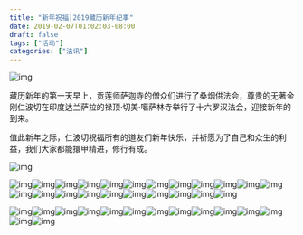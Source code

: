 ```yaml
---
title: "新年祝福|2019藏历新年纪事"
date: 2019-02-07T01:02:03-08:00
draft: false
tags: ["活动"]
categories: ["法讯"]
---
```


![img](https://raw.githubusercontent.com/thogmedorje/up/master/uPic/640-20200510175129674.jpeg)

藏历新年的第一天早上，贡莲师萨迦寺的僧众们进行了桑烟供法会，尊贵的无著金刚仁波切在印度达兰萨拉的禄顶·切美·噶萨林寺举行了十六罗汉法会，迎接新年的到来。

值此新年之际，仁波切祝福所有的道友们新年快乐，并祈愿为了自己和众生的利益，我们大家都能擐甲精进，修行有成。


![img](https://raw.githubusercontent.com/thogmedorje/up/master/uPic/640-20200510175142489.jpeg)


![img](https://raw.githubusercontent.com/thogmedorje/up/master/uPic/640-20200510175201313.jpeg)![img](https://raw.githubusercontent.com/thogmedorje/up/master/uPic/640-20200510175305662.jpeg)![img](https://raw.githubusercontent.com/thogmedorje/up/master/uPic/640-20200510175314286.jpeg)![img](https://raw.githubusercontent.com/thogmedorje/up/master/uPic/640-20200510175324357.jpeg)![img](https://raw.githubusercontent.com/thogmedorje/up/master/uPic/640-20200510175334908.jpeg)![img](https://raw.githubusercontent.com/thogmedorje/up/master/uPic/640-20200510175344190.jpeg)![img](https://raw.githubusercontent.com/thogmedorje/up/master/uPic/640-20200510175352850.jpeg)![img](https://raw.githubusercontent.com/thogmedorje/up/master/uPic/640-20200510175401854.jpeg)![img](https://raw.githubusercontent.com/thogmedorje/up/master/uPic/640-20200510175418555.jpeg)![img](https://raw.githubusercontent.com/thogmedorje/up/master/uPic/640-20200510175436498.jpeg)![img](https://raw.githubusercontent.com/thogmedorje/up/master/uPic/640-20200510175452780.jpeg)![img](https://raw.githubusercontent.com/thogmedorje/up/master/uPic/640-20200510175511252.jpeg)![img](https://raw.githubusercontent.com/thogmedorje/up/master/uPic/640-20200510175521151.jpeg)![img](https://raw.githubusercontent.com/thogmedorje/up/master/uPic/640-20200510175530688.jpeg)![img](https://raw.githubusercontent.com/thogmedorje/up/master/uPic/640-20200510175538866.jpeg)![img](https://raw.githubusercontent.com/thogmedorje/up/master/uPic/640-20200510175550879.jpeg)![img](https://raw.githubusercontent.com/thogmedorje/up/master/uPic/640-20200510175607505.jpeg)![img](https://raw.githubusercontent.com/thogmedorje/up/master/uPic/640-20200510175616252.jpeg)![img](https://raw.githubusercontent.com/thogmedorje/up/master/uPic/640-20200510175625634.jpeg)![img](https://raw.githubusercontent.com/thogmedorje/up/master/uPic/640-20200510175636153.jpeg)![img](https://raw.githubusercontent.com/thogmedorje/up/master/uPic/640-20200510175643813.jpeg)![img](https://raw.githubusercontent.com/thogmedorje/up/master/uPic/640-20200510175651188.jpeg)



![img](https://raw.githubusercontent.com/thogmedorje/up/master/uPic/640-20200510175703391.jpeg)![img](https://raw.githubusercontent.com/thogmedorje/up/master/uPic/640-20200510175713710.jpeg)![img](https://raw.githubusercontent.com/thogmedorje/up/master/uPic/640-20200510175723462.jpeg)![img](https://raw.githubusercontent.com/thogmedorje/up/master/uPic/640-20200510175731389.jpeg)![img](https://raw.githubusercontent.com/thogmedorje/up/master/uPic/640-20200510175742306.jpeg)![img](https://raw.githubusercontent.com/thogmedorje/up/master/uPic/640-20200510175753966.jpeg)![img](https://raw.githubusercontent.com/thogmedorje/up/master/uPic/640-20200510175805362.jpeg)![img](https://raw.githubusercontent.com/thogmedorje/up/master/uPic/640-20200510175821494.jpeg)![img](https://raw.githubusercontent.com/thogmedorje/up/master/uPic/640-20200510175830548.jpeg)![img](https://raw.githubusercontent.com/thogmedorje/up/master/uPic/640-20200510175841137.jpeg)![img](https://raw.githubusercontent.com/thogmedorje/up/master/uPic/640-20200510175850325.jpeg)![img](https://raw.githubusercontent.com/thogmedorje/up/master/uPic/640-20200510175858866.jpeg)![img](https://raw.githubusercontent.com/thogmedorje/up/master/uPic/640-20200510175907389.jpeg)![img](https://raw.githubusercontent.com/thogmedorje/up/master/uPic/640-20200510175915311.jpeg)




